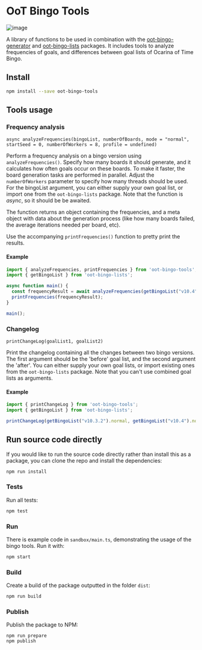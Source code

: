 # OoT Bingo Tools

![image](https://img.shields.io/npm/v/oot-bingo-tools)


A library of functions to be used in combination with
the [oot-bingo-generator](https://github.com/ootbingo/oot-bingo-generator)
and [oot-bingo-lists](https://github.com/ootbingo/oot-bingo-lists) packages. It includes tools to analyze frequencies of
goals, and differences between goal lists of Ocarina of Time Bingo.

## Install

```sh
npm install --save oot-bingo-tools
```

## Tools usage

### Frequency analysis

`async analyzeFrequencies(bingoList, numberOfBoards, mode = "normal", startSeed = 0, numberOfWorkers = 8, profile = undefined)`

Perform a frequency analysis on a bingo version using `analyzeFrequencies()`.
Specify how many boards it should generate, and it calculates how often goals occur on these boards.
To make it faster, the board generation tasks are performed in parallel.
Adjust the `numberOfWorkers` parameter to specify how many threads should be used.
For the bingoList argument, you can either supply your own goal list, or import one from the `oot-bingo-lists`
package.
Note that the function is *async*, so it should be be awaited.

The function returns an object containing the frequencies, and a meta object with data about the generation
process (like how many boards failed, the average iterations needed per board, etc).

Use the accompanying `printFrequencies()` function to pretty print the results.

#### Example

```ts
import { analyzeFrequencies, printFrequencies } from 'oot-bingo-tools';
import { getBingoList } from 'oot-bingo-lists';

async function main() {
  const frequencyResult = await analyzeFrequencies(getBingoList("v10.4"), 1000, "normal");
  printFrequencies(frequencyResult);
}

main();
```

### Changelog

`printChangeLog(goalList1, goalList2)`

Print the changelog containing all the changes between two bingo versions.
The first argument should be the 'before' goal list, and the second argument the 'after'.
You can either supply your own goal lists, or import existing ones from the `oot-bingo-lists` package.
Note that you can't use combined goal lists as arguments.

#### Example

```ts
import { printChangeLog } from 'oot-bingo-tools';
import { getBingoList } from 'oot-bingo-lists';

printChangeLog(getBingoList("v10.3.2").normal, getBingoList("v10.4").normal);
```

## Run source code directly

If you would like to run the source code directly rather than install this as a package, you can clone the repo and install the dependencies:
```sh
npm run install
```

### Tests
Run all tests:
```sh
npm test
```

### Run
There is example code in `sandbox/main.ts`, demonstrating the usage of the bingo tools. Run it with:
```sh
npm start
```

### Build
Create a build of the package outputted in the folder `dist`:
```sh
npm run build
```

### Publish
Publish the package to NPM:
```
npm run prepare
npm publish
```